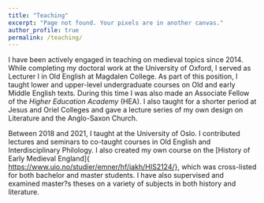 ```yaml
---
title: "Teaching"
excerpt: "Page not found. Your pixels are in another canvas."
author_profile: true
permalink: /teaching/
---
```


I have been actively engaged in teaching on medieval topics since 2014. While completing my doctoral work at the University of Oxford, I served as Lecturer I in Old English at Magdalen College.  As part of this position, I taught lower and upper-level undergraduate courses on Old and early Middle English texts. During this time I was also made an Associate Fellow of the *Higher Education Academy* (HEA). I also taught for a shorter period at Jesus and Oriel Colleges and gave a lecture series of my own design on Literature and the Anglo-Saxon Church.Between 2018 and 2021, I taught at the University of Oslo. I contributed lectures and seminars to co-taught courses in Old English and Interdisciplinary Philology. I also created my own course on the [History of Early Medieval England]{ https://www.uio.no/studier/emner/hf/iakh/HIS2124/}, which was cross-listed for both bachelor and master students.  I have also supervised and examined master?s theses on a variety of subjects in both history and literature.